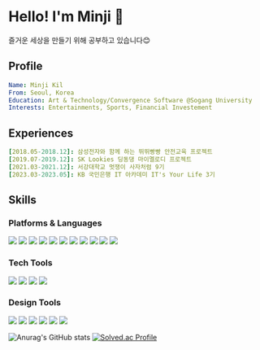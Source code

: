 # Hello! I'm Minji :wave: 
즐거운 세상을 만들기 위해 공부하고 있습니다😊

## Profile
``` yaml
Name: Minji Kil
From: Seoul, Korea
Education: Art & Technology/Convergence Software @Sogang University
Interests: Entertainments, Sports, Financial Investement
```
## Experiences
``` yaml
[2018.05-2018.12]: 삼성전자와 함께 하는 뛰뛰빵빵 안전교육 프로젝트
[2019.07-2019.12]: SK Lookies 딩동댕 마이멜로디 프로젝트
[2021.03-2021.12]: 서강대학교 멋쟁이 사자처럼 9기
[2023.03-2023.05]: KB 국민은행 IT 아카데미 IT's Your Life 3기
```

## Skills

### Platforms & Languages
<img src="https://img.shields.io/badge/Java-5382a1?style=flat-square"/> <img src="https://img.shields.io/badge/Python-3776AB?style=flat-square&logo=Python&logoColor=white"/> <img src="https://img.shields.io/badge/HTML5-E34F26?style=flat-square&logo=HTML5&logoColor=white"/> <img src="https://img.shields.io/badge/CSS3-1572B6?style=flat-square&logo=CSS3&logoColor=white"/> <img src="https://img.shields.io/badge/JavaScript-F7DF1E?style=flat-square&logo=JavaScript&logoColor=black"/> <img src="https://img.shields.io/badge/C/C++-00599C?style=flat-square&logo=cplusplus&logoColor=white"/> <img src="https://img.shields.io/badge/Processing4-006699?style=flat-square&logo=ProcessingFoundation&logoColor=white"/> <img src="https://img.shields.io/badge/Oracle-F80000?style=flat-square&logo=Oracle&logoColor=white"/> <img src="https://img.shields.io/badge/Django-092E20?style=flat-square&logo=Django&logoColor=white"/> <img src="https://img.shields.io/badge/Bootstrap-7952B3?style=flat-square&logo=Bootstrap&logoColor=white"/> <img src="https://img.shields.io/badge/Arduino-00979D?style=flat-square&logo=Arduino&logoColor=white"/> 

### Tech Tools
<img src="https://img.shields.io/badge/Git-F05032?style=flat-square&logo=Git&logoColor=white"/> <img src="https://img.shields.io/badge/Visual Studio-5C2D91?style=flat-square&logo=VisualStudio&logoColor=white"/>  <img src="https://img.shields.io/badge/Visual Studio Code-007ACC?style=flat-square&logo=VisualStudioCode&logoColor=white"/> <img src="https://img.shields.io/badge/Eclipse IDE-F05032?style=flat-square&logo=eclipseide&logoColor=white"/> 

### Design Tools
<img src="https://img.shields.io/badge/Photoshop-31A8FF?style=flat-square&logo=AdobePhotoshop&logoColor=white"/> <img src="https://img.shields.io/badge/Illustrator-FF9A00?style=flat-square&logo=AdobeIllustrator&logoColor=white"/> <img src="https://img.shields.io/badge/Adobe XD-FF61F6?style=flat-square&logo=AdobeXD&logoColor=white"/> <img src="https://img.shields.io/badge/Figma-F24E1E?style=flat-square&logo=Figma&logoColor=white"/> <img src="https://img.shields.io/badge/Premiere Pro-9999FF?style=flat-square&logo=AdobePremierePro&logoColor=white"/> <img src="https://img.shields.io/badge/After Effects-9999FF?style=flat-square&logo=adobeaftereffects&logoColor=white"/> 

![Anurag's GitHub stats](https://github-readme-stats.vercel.app/api?username=rninji&theme=buefy&show_icons=true)
[![Solved.ac Profile](http://mazassumnida.wtf/api/v2/generate_badge?boj=aaminji)](https://solved.ac/aaminji/)
